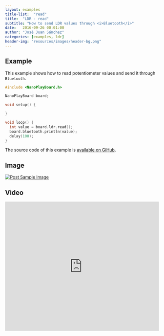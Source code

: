 ```yaml
---
layout: examples
title-list:  "read"
title:  "LDR - read"
subtitle: "How to send LDR values through <i>Bluetooth</i>"
date:   2016-09-26 00:01:00
author: "José Juan Sánchez"
categories: [examples, ldr]
header-img: "resources/images/header-bg.png"
---
```


## Example
This example shows how to read potentiometer values and send it through `Bluetooth`.

```c++
#include <NanoPlayBoard.h>

NanoPlayBoard board;

void setup() {

}

void loop() {
  int value = board.ldr.read();
  board.bluetooth.println(value);
  delay(100);
}
```

The source code of this example is [available on GiHub][1].

## Image
<a href="#">
    <img class="img-responsive" src="{{ site.baseurl }}/resources/images/bluetooth_beach.jpg" alt="Post Sample Image">
</a>

## Video
<iframe width="100%" height="423" src="https://www.youtube.com/embed/NiuZJAB38TI" frameborder="0" allowfullscreen></iframe>

[1]: https://github.com/josejuansanchez/NanoPlayBoard-Arduino-Library/tree/master/examples
